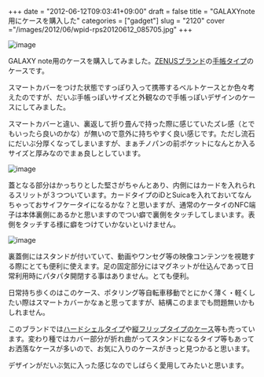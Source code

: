 +++
date = "2012-06-12T09:03:41+09:00"
draft = false
title = "GALAXYnote用にケースを購入した"
categories = ["gadget"]
slug = "2120"
cover ="/images/2012/06/wpid-rps20120612_085705.jpg"
+++

<img title="rps20120612_085705.jpg" class="aligncenter" alt="image" src="/images/2012/06/wpid-rps20120612_085705.jpg" />



GALAXY note用のケースを購入してみました。<a href="http://www.zenus.jp/">ZENUSブランド</a>の<a href="http://www.zenus.jp/SHOP/GALAXY_Note_Masstige_Masstige_color_Edge.html">手帳タイプ</a>のケースです。

スマートカバーをつけた状態ですっぽり入って携帯するベルトケースとか色々考えたのですが、だいぶ手帳っぽいサイズと外観なので手帳っぽいデザインのケースにしてみました。

スマートカバーと違い、裏返して折り畳んで持った際に感じていたズレ感（とでもいったら良いのかな）が無いので意外に持ちやすく良い感じです。ただし流石にだいぶ分厚くなってしまいますが、まぁチノパンの前ポケットになんとか入るサイズと厚みなのでまぁ良しとしています。

<img title="rps20120612_084957.jpg" class="aligncenter" alt="image" src="/images/2012/06/wpid-rps20120612_084957.jpg" />



蓋となる部分はかっちりとした堅さがちゃんとあり、内側にはカードを入れられるスリットが３つついています。カードタイプのiDとSuicaを入れておいてなんちゃっておサイフケータイになるかな？と思いますが、通常のケータイのNFC端子は本体裏側にあるかと思いますのでつい癖で裏側をタッチしてしまいます。表側をタッチする様に癖をつけていかないといけません。

<img title="rps20120612_085123.jpg" class="aligncenter" alt="image" src="/images/2012/06/wpid-rps20120612_085123.jpg" />



裏蓋側にはスタンドが付いていて、動画やワンセグ等の映像コンテンツを視聴する際にとても便利に使えます。足の固定部分にはマグネットが仕込んであって日常利用時にパタパタ開閉する事はありません。とても便利。

日常持ち歩くのはこのケース、ポタリング等自転車移動でとにかく薄く・軽くしたい際はスマートカバーかなぁと思ってますが、結構このままでも問題無いかもしれません。

このブランドでは<a href="http://zenus.jp/SHOP/Galaxy_Note_CapsuleStandSlideSeries.html">ハードシェルタイプ</a>や<a href="http://zenus.jp/SHOP/GALAXY_Note_Masstige_Stripe_Print_Folder.html">縦フリップタイプのケース</a>等も売っています。変わり種ではカバー部分が折れ曲がってスタンドになるタイプ等もあってお洒落なケースが多いので、お気に入りのケースがきっと見つかると思います。

デザインがだいぶ気に入った感じなのでしばらく愛用してみたいと思います。

